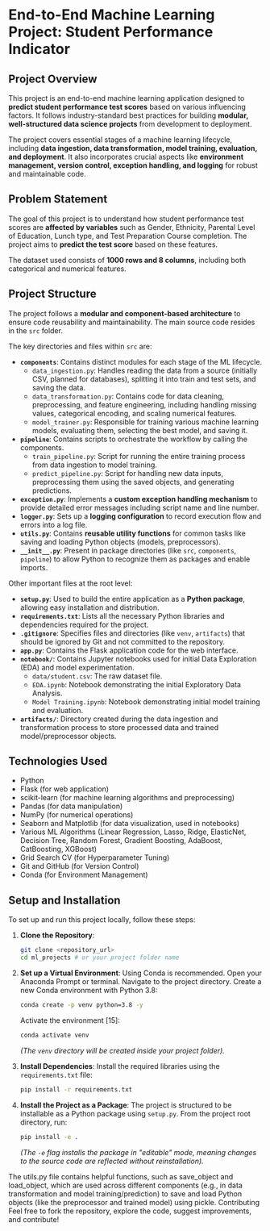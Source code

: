 # End-to-End Machine Learning Project: Student Performance Indicator

## Project Overview

This project is an end-to-end machine learning application designed to **predict student performance test scores** based on various influencing factors. It follows industry-standard best practices for building **modular, well-structured data science projects** from development to deployment.

The project covers essential stages of a machine learning lifecycle, including **data ingestion, data transformation, model training, evaluation, and deployment**. It also incorporates crucial aspects like **environment management, version control, exception handling, and logging** for robust and maintainable code.

## Problem Statement

The goal of this project is to understand how student performance test scores are **affected by variables** such as Gender, Ethnicity, Parental Level of Education, Lunch type, and Test Preparation Course completion. The project aims to **predict the test score** based on these features.

The dataset used consists of **1000 rows and 8 columns**, including both categorical and numerical features.

## Project Structure

The project follows a **modular and component-based architecture** to ensure code reusability and maintainability. The main source code resides in the `src` folder.

The key directories and files within `src` are:

*   **`components`**: Contains distinct modules for each stage of the ML lifecycle.
    *   `data_ingestion.py`: Handles reading the data from a source (initially CSV, planned for databases), splitting it into train and test sets, and saving the data.
    *   `data_transformation.py`: Contains code for data cleaning, preprocessing, and feature engineering, including handling missing values, categorical encoding, and scaling numerical features.
    *   `model_trainer.py`: Responsible for training various machine learning models, evaluating them, selecting the best model, and saving it.
*   **`pipeline`**: Contains scripts to orchestrate the workflow by calling the components.
    *   `train_pipeline.py`: Script for running the entire training process from data ingestion to model training.
    *   `predict_pipeline.py`: Script for handling new data inputs, preprocessing them using the saved objects, and generating predictions.
*   **`exception.py`**: Implements a **custom exception handling mechanism** to provide detailed error messages including script name and line number.
*   **`logger.py`**: Sets up a **logging configuration** to record execution flow and errors into a log file.
*   **`utils.py`**: Contains **reusable utility functions** for common tasks like saving and loading Python objects (models, preprocessors).
*   **`__init__.py`**: Present in package directories (like `src`, `components`, `pipeline`) to allow Python to recognize them as packages and enable imports.

Other important files at the root level:

*   **`setup.py`**: Used to build the entire application as a **Python package**, allowing easy installation and distribution.
*   **`requirements.txt`**: Lists all the necessary Python libraries and dependencies required for the project.
*   **`.gitignore`**: Specifies files and directories (like `venv`, `artifacts`) that should be ignored by Git and not committed to the repository.
*   **`app.py`**: Contains the Flask application code for the web interface.
*   **`notebook/`**: Contains Jupyter notebooks used for initial Data Exploration (EDA) and model experimentation.
    *   `data/student.csv`: The raw dataset file.
    *   `EDA.ipynb`: Notebook demonstrating the initial Exploratory Data Analysis.
    *   `Model Training.ipynb`: Notebook demonstrating initial model training and evaluation.
*   **`artifacts/`**: Directory created during the data ingestion and transformation process to store processed data and trained model/preprocessor objects.

## Technologies Used

*   Python
*   Flask (for web application)
*   scikit-learn (for machine learning algorithms and preprocessing) 
*   Pandas (for data manipulation) 
*   NumPy (for numerical operations) 
*   Seaborn and Matplotlib (for data visualization, used in notebooks) 
*   Various ML Algorithms (Linear Regression, Lasso, Ridge, ElasticNet, Decision Tree, Random Forest, Gradient Boosting, AdaBoost, CatBoosting, XGBoost)
*   Grid Search CV (for Hyperparameter Tuning) 
*   Git and GitHub (for Version Control) 
*   Conda (for Environment Management)

## Setup and Installation

To set up and run this project locally, follow these steps:

1.  **Clone the Repository**:
    ```bash
    git clone <repository_url>
    cd ml_projects # or your project folder name
    ```

2.  **Set up a Virtual Environment**:
    Using Conda is recommended. Open your Anaconda Prompt or terminal.
    Navigate to the project directory.
    Create a new Conda environment with Python 3.8:
    ```bash
    conda create -p venv python=3.8 -y
    ```
    Activate the environment [15]:
    ```bash
    conda activate venv
    ```
    *(The `venv` directory will be created inside your project folder).*

3.  **Install Dependencies**:
    Install the required libraries using the `requirements.txt` file:
    ```bash
    pip install -r requirements.txt
    ```

4.  **Install the Project as a Package**:
    The project is structured to be installable as a Python package using `setup.py`. From the project root directory, run:
    ```bash
    pip install -e .
    ```
    *(The `-e` flag installs the package in "editable" mode, meaning changes to the source code are reflected without reinstallation).*

The utils.py file contains helpful functions, such as save_object and load_object, which are used across different components (e.g., in data transformation and model training/prediction) to save and load Python objects (like the preprocessor and trained model) using pickle.
Contributing
Feel free to fork the repository, explore the code, suggest improvements, and contribute!
